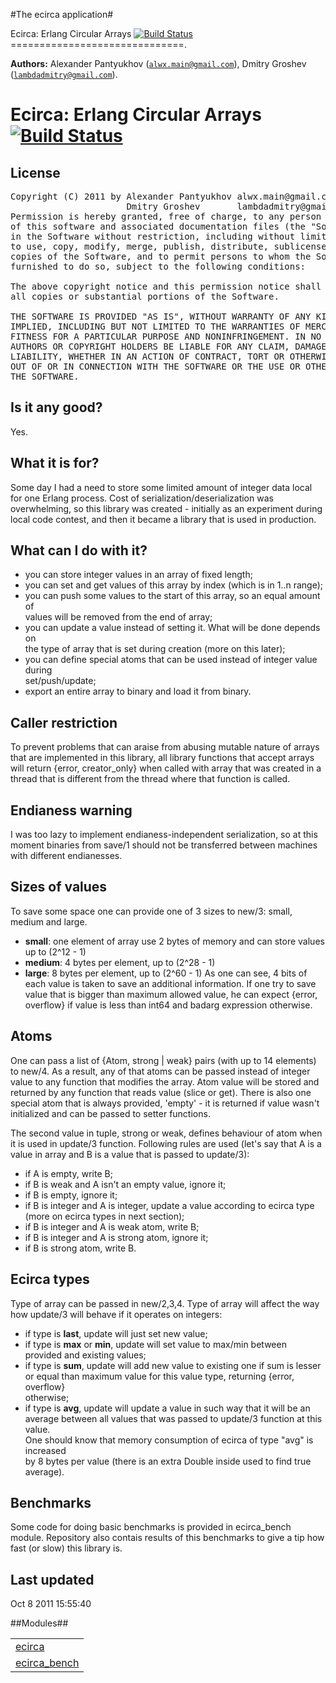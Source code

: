 

#The ecirca application#

Ecirca: Erlang Circular Arrays  [![Build Status](https://secure.travis-ci.org/band115/ecirca.png)](http://travis-ci.org/band115/ecirca)
==============================.

__Authors:__ Alexander Pantyukhov ([`alwx.main@gmail.com`](mailto:alwx.main@gmail.com)), Dmitry Groshev ([`lambdadmitry@gmail.com`](mailto:lambdadmitry@gmail.com)).


Ecirca: Erlang Circular Arrays  [![Build Status](https://secure.travis-ci.org/band115/ecirca.png)](http://travis-ci.org/band115/ecirca)
==============================

License
-------
<pre>
Copyright (C) 2011 by Alexander Pantyukhov alwx.main@gmail.com
                      Dmitry Groshev       lambdadmitry@gmail.com
Permission is hereby granted, free of charge, to any person obtaining a copy
of this software and associated documentation files (the "Software"), to deal
in the Software without restriction, including without limitation the rights
to use, copy, modify, merge, publish, distribute, sublicense, and/or sell
copies of the Software, and to permit persons to whom the Software is
furnished to do so, subject to the following conditions:

The above copyright notice and this permission notice shall be included in
all copies or substantial portions of the Software.

THE SOFTWARE IS PROVIDED "AS IS", WITHOUT WARRANTY OF ANY KIND, EXPRESS OR
IMPLIED, INCLUDING BUT NOT LIMITED TO THE WARRANTIES OF MERCHANTABILITY,
FITNESS FOR A PARTICULAR PURPOSE AND NONINFRINGEMENT. IN NO EVENT SHALL THE
AUTHORS OR COPYRIGHT HOLDERS BE LIABLE FOR ANY CLAIM, DAMAGES OR OTHER
LIABILITY, WHETHER IN AN ACTION OF CONTRACT, TORT OR OTHERWISE, ARISING FROM,
OUT OF OR IN CONNECTION WITH THE SOFTWARE OR THE USE OR OTHER DEALINGS IN
THE SOFTWARE.
</pre>



Is it any good?
---------------



Yes.



What it is for?
---------------



Some day I had a need to store some limited amount of integer data local for
one Erlang process. Cost of serialization/deserialization was overwhelming, so
this library was created - initially as an experiment during local code contest,
and then it became a library that is used in production.



What can I do with it?
----------------------



- you can store integer values in an array of fixed length;
- you can set and get values of this array by index (which is in 1..n range);
- you can push some values to the start of this array, so an equal amount of  
values will be removed from the end of array;
- you can update a value instead of setting it. What will be done depends on  
the type of array that is set during creation (more on this later);
- you can define special atoms that can be used instead of integer value during  
set/push/update;
- export an entire array to binary and load it from binary.



Caller restriction
------------------



To prevent problems that can araise from abusing mutable nature of arrays
that are implemented in this library, all library functions that accept arrays
will return {error, creator_only} when called with array that was created in
a thread that is different from the thread where that function is called.



Endianess warning
-----------------



I was too lazy to implement endianess-independent serialization, so at this
moment binaries from save/1 should not be transferred between machines with
different endianesses.



Sizes of values
---------------



To save some space one can provide one of 3 sizes to new/3: small, medium and
large.
- **small**: one element of array use 2 bytes of memory and can store values             
up to (2^12 - 1)
- **medium**: 4 bytes per element, up to (2^28 - 1)
- **large**: 8 bytes per element, up to (2^60 - 1)
As one can see, 4 bits of each value is taken to save an additional information.
If one try to save value that is bigger than maximum allowed value, he can expect
{error, overflow} if value is less than int64 and badarg expression otherwise.



Atoms
-----



One can pass a list of {Atom, strong | weak} pairs (with up to 14 elements) to
new/4. As a result, any of that atoms can be passed instead of integer value to
any function that modifies the array. Atom value will be stored and returned
by any function that reads value (slice or get). There is also one special atom
that is always provided, 'empty' - it is returned if value wasn't initialized
and can be passed to setter functions.



The second value in tuple, strong or weak, defines behaviour of atom when it is
used in update/3 function. Following rules are used (let's say that A is a
value in array and B is a value that is passed to update/3):
- if A is empty, write B;
- if B is weak and A isn't an empty value, ignore it;
- if B is empty, ignore it;
- if B is integer and A is integer, update a value according to ecirca type  
(more on ecirca types in next section);
- if B is integer and A is weak atom, write B;
- if B is integer and A is strong atom, ignore it;
- if B is strong atom, write B.



Ecirca types
------------



Type of array can be passed in new/2,3,4. Type of array will affect the way how
update/3 will behave if it operates on integers:
- if type is **last**, update will just set new value;
- if type is  **max** or **min**, update will set value to max/min between  
provided and existing values;
- if type is **sum**, update will add new value to existing one if sum is lesser  
or equal than maximum value for this value type, returning {error, overflow}  
otherwise;
- if type is **avg**, update will update a value in such way that it will be an  
average between all values that was passed to update/3 function at this value.  
One should know that memory consumption of ecirca of type "avg" is increased  
by 8 bytes per value (there is an extra Double inside used to find true  
average).



Benchmarks
----------



Some code for doing basic benchmarks is provided in ecirca_bench module.
Repository also contais results of this benchmarks to give a tip how fast
(or slow) this library is.

Last updated
------------
Oct 8 2011 15:55:40


##Modules##


<table width="100%" border="0" summary="list of modules">
<tr><td><a href="ecirca.md" class="module">ecirca</a></td></tr>
<tr><td><a href="ecirca_bench.md" class="module">ecirca_bench</a></td></tr></table>

